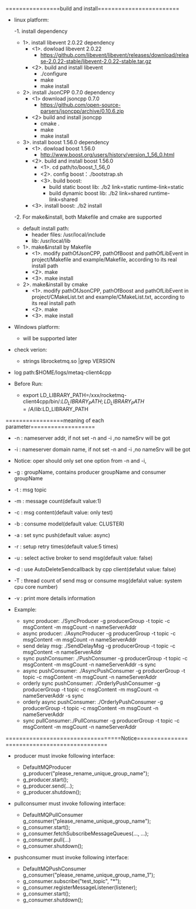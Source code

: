 ================build and install========================
- linux platform:

  -1. install dependency
	- 1>. install libevent 2.0.22 dependency
	  - <1>. dowload libevent 2.0.22
	    - https://github.com/libevent/libevent/releases/download/release-2.0.22-stable/libevent-2.0.22-stable.tar.gz
	  - <2>. build and install libevent
	    - ./configure
	    - make
	    - make install 
	- 2>. install JsonCPP 0.7.0 dependency
  	  - <1> download jsoncpp 0.7.0
	    - https://github.com/open-source-parsers/jsoncpp/archive/0.10.6.zip
	  - <2> build and install jsoncpp
	    - cmake .
	    - make
	    - make install
	- 3>. install boost 1.56.0 dependency
	  - <1>. dowload boost 1.56.0
	    - http://www.boost.org/users/history/version_1_56_0.html
	  - <2>. build and install boost 1.56.0
	    - <1>. cd path/to/boost_1_56_0
	    - <2>. config boost：./bootstrap.sh
	    - <3>. build boost:     
	      - build static boost lib: ./b2 link=static runtime-link=static
	      - build dynamic boost lib: ./b2 link=shared runtime-link=shared
	  - <3>. install boost: ./b2 install
    
  -2. For make&install, both Makefile and cmake are supported
  	- default install path:
		- header files: /usr/local/include
		- lib: /usr/local/lib
    - 1>. make&install by Makefile
    	- <1>. modify pathOfJsonCPP, pathOfBoost and pathOfLibEvent in project/Makefile and example/Makefile, according to its real install path
        - <2>. make
        - <3>. make install
    - 2>. make&install by cmake	
        - <1>. modify pathOfJsonCPP, pathOfBoost and pathOfLibEvent in project/CMakeList.txt and example/CMakeList.txt, according to its real install path
        - <2>. make
        - <3>. make install
	
- Windows platform:
  - will be supported later



- check verion:
  - strings librocketmq.so |grep VERSION

- log path:$HOME/logs/metaq-client4cpp

- Before Run:
  - export LD_LIBRARY_PATH=/xxx/rocketmq-client4cpp/bin/:$LD_LIBRARY_PATH;LD_LIBRARY_PATH=/A/lib:$LD_LIBRARY_PATH

=================meaning of each parameter===================
- -n	: nameserver addr, if not set -n and -i ,no nameSrv will be got
- -i	: nameserver domain name,  if not set -n and -i ,no nameSrv will be got
- Notice: oper should only set one option from -n and -i, 
- -g	: groupName, contains producer groupName and consumer groupName
- -t	: msg topic
- -m	: message count(default value:1)
- -c 	: msg content(default value: only test)
- -b	: consume model(default value: CLUSTER)
- -a	: set sync push(default value: async)
- -r	: setup retry times(default value:5 times)
- -u	: select active broker to send msg(default value: false)
- -d	: use AutoDeleteSendcallback by cpp client(defalut value: false)
- -T	: thread count of send msg or consume msg(defalut value: system cpu core number)
- -v 	: print more details information

- Example:
  - sync producer: ./SyncProducer -g producerGroup -t topic -c msgContent -m msgCount -n nameServerAddr
  - async producer: ./AsyncProducer  -g producerGroup -t topic -c msgContent -m msgCount -n nameServerAddr 
  - send delay msg: ./SendDelayMsg  -g producerGroup -t topic -c msgContent -n nameServerAddr
  - sync pushConsumer: ./PushConsumer  -g producerGroup -t topic -c msgContent -m msgCount -n nameServerAddr -s sync
  - async pushConsumer: ./AsyncPushConsumer  -g producerGroup -t topic -c msgContent -m msgCount -n nameServerAddr
  - orderly sync pushConsumer:  ./OrderlyPushConsumer -g producerGroup -t topic -c msgContent -m msgCount -n nameServerAddr -s sync
  - orderly async pushConsumer: ./OrderlyPushConsumer -g producerGroup -t topic -c msgContent -m msgCount -n nameServerAddr
  - sync pullConsumer:./PullConsumer  -g producerGroup -t topic -c msgContent -m msgCount -n nameServerAddr 

==================================Notice=============================================
- producer must invoke following interface:
  - DefaultMQProducer g_producer("please_rename_unique_group_name");
  - g_producer.start();
  - g_producer.send(...);
  - g_producer.shutdown();

- pullconsumer must invoke following interface:
  - DefaultMQPullConsumer     g_consumer("please_rename_unique_group_name");
  - g_consumer.start();
  - g_consumer.fetchSubscribeMessageQueues(..., ...);
  - g_consumer.pull(...)
  - g_consumer.shutdown();

- pushconsumer must invoke following interface:
  - DefaultMQPushConsumer g_consumer("please_rename_unique_group_name_1");
  - g_consumer.subscribe("test_topic", "*");
  - g_consumer.registerMessageListener(listener);
  - g_consumer.start();
  - g_consumer.shutdown();

